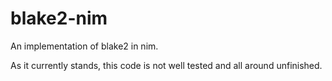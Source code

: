 # blake2-nim
An implementation of blake2 in nim.

As it currently stands, this code is not well tested and all around unfinished.
